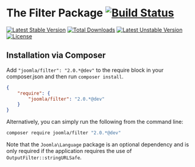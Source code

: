 # The Filter Package [![Build Status](https://travis-ci.org/joomla-framework/filter.png?branch=master)](https://travis-ci.org/joomla-framework/filter)

[![Latest Stable Version](https://poser.pugx.org/joomla/filter/v/stable)](https://packagist.org/packages/joomla/filter)
[![Total Downloads](https://poser.pugx.org/joomla/filter/downloads)](https://packagist.org/packages/joomla/filter)
[![Latest Unstable Version](https://poser.pugx.org/joomla/filter/v/unstable)](https://packagist.org/packages/joomla/filter)
[![License](https://poser.pugx.org/joomla/filter/license)](https://packagist.org/packages/joomla/filter)

## Installation via Composer

Add `"joomla/filter": "2.0.*@dev"` to the require block in your composer.json and then run `composer install`.

```json
{
	"require": {
		"joomla/filter": "2.0.*@dev"
	}
}
```

Alternatively, you can simply run the following from the command line:

```sh
composer require joomla/filter "2.0.*@dev"
```

Note that the `Joomla\Language` package is an optional dependency and is only required if the application requires the use of `OutputFilter::stringURLSafe`.
